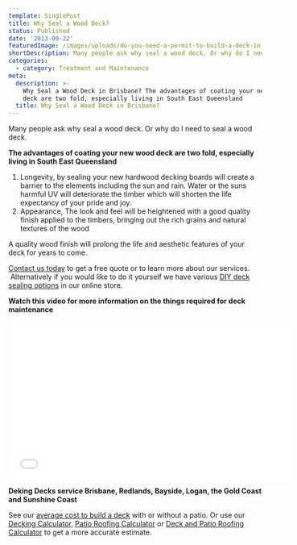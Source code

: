 ```yaml
---
template: SinglePost
title: Why Seal a Wood Deck?
status: Published
date: '2013-09-22'
featuredImage: /images/uploads/do-you-need-a-permit-to-build-a-deck-in-queensland.jpg
shortDescription: Many people ask why seal a wood deck. Or why do I need to seal a wood deck.
categories:
  - category: Treatment and Maintenance
meta:
  description: >-
    Why Seal a Wood Deck in Brisbane? The advantages of coating your new wood
    deck are two fold, especially living in South East Queensland
  title: Why Seal a Wood Deck in Brisbane?
---
```

Many people ask why seal a wood deck. Or why do I need to seal a wood deck.

**The advantages of coating your new wood deck are two fold, especially living in South East Queensland**

1. Longevity, by sealing your new hardwood decking boards will create a barrier to the elements including the sun and rain. Water or the suns harmful UV will deteriorate the timber which will shorten the life expectancy of your pride and joy.
2. Appearance, The look and feel will be heightened with a good quality finish applied to the timbers, bringing out the rich grains and natural textures of the wood

A quality wood finish will prolong the life and aesthetic features of your deck for years to come.

[Contact us today](https://www.dekingdecks.com.au/contact/) to get a free quote or to learn more about our services.  Alternatively if you would like to do it yourself we have various [DIY deck sealing options](https://www.dekingdecks.com.au/services/deck-accessories/) in our online store.

**Watch this video for more information on the things required for deck maintenance**

<iframe src="//www.youtube.com/embed/Rly5vANFGaw" width="560" height="315" frameborder="0" allowfullscreen="allowfullscreen"></iframe>

**Deking Decks service Brisbane, Redlands, Bayside, Logan, the Gold Coast and Sunshine Coast**

See our [average cost to build a deck](https://www.dekingdecks.com.au/posts/patio-installation-cost-timber-patio-and-roofing/) with or without a patio. Or use our [Decking Calculator](https://www.dekingdecks.com.au/quote-calculator/), [Patio Roofing Calculator](https://www.dekingdecks.com.au/patio-calculator/) or [Deck and Patio Roofing Calculator](https://www.dekingdecks.com.au/deck-and-roofing-calculator) to get a more accurate estimate.
